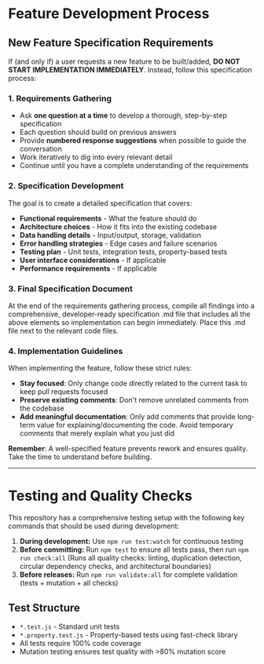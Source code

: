 # Feature Development Process

## New Feature Specification Requirements

If (and only if) a user requests a new feature to be built/added, **DO NOT START IMPLEMENTATION IMMEDIATELY**. 
Instead, follow this specification process:

### 1. Requirements Gathering
- Ask **one question at a time** to develop a thorough, step-by-step specification
- Each question should build on previous answers
- Provide **numbered response suggestions** when possible to guide the conversation
- Work iteratively to dig into every relevant detail
- Continue until you have a complete understanding of the requirements

### 2. Specification Development
The goal is to create a detailed specification that covers:
- **Functional requirements** - What the feature should do
- **Architecture choices** - How it fits into the existing codebase
- **Data handling details** - Input/output, storage, validation
- **Error handling strategies** - Edge cases and failure scenarios
- **Testing plan** - Unit tests, integration tests, property-based tests
- **User interface considerations** - If applicable
- **Performance requirements** - If applicable

### 3. Final Specification Document
At the end of the requirements gathering process, compile all findings into a comprehensive, 
developer-ready specification .md file that includes all the above elements so implementation can begin immediately. 
Place this .md file next to the relevant code files.

### 4. Implementation Guidelines
When implementing the feature, follow these strict rules:

- **Stay focused**: Only change code directly related to the current task to keep pull requests focused
- **Preserve existing comments**: Don't remove unrelated comments from the codebase
- **Add meaningful documentation**: Only add comments that provide long-term value for explaining/documenting the code. Avoid temporary comments that merely explain what you just did

**Remember**: A well-specified feature prevents rework and ensures quality. Take the time to understand before building.

---

# Testing and Quality Checks

This repository has a comprehensive testing setup with the following key commands that should be used during development:

1. **During development:** Use `npm run test:watch` for continuous testing
2. **Before committing:** Run `npm test` to ensure all tests pass, then run `npm run check:all` (Runs all quality checks: linting, duplication detection, circular dependency checks, and architectural boundaries)
3. **Before releases:** Run `npm run validate:all` for complete validation (tests + mutation + all checks)

## Test Structure

- `*.test.js` - Standard unit tests  
- `*.property.test.js` - Property-based tests using fast-check library
- All tests require 100% code coverage
- Mutation testing ensures test quality with >80% mutation score
